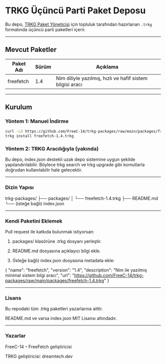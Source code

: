 # TRKG Üçüncü Parti Paket Deposu

Bu depo, [TRKG Paket Yöneticisi](https://github.com/dreamtechdev230/trkg) için topluluk tarafından hazırlanan `.trkg` formatında üçüncü parti paketleri içerir.

---

## Mevcut Paketler

| Paket Adı   | Sürüm | Açıklama                                      |
|-------------|-------|-----------------------------------------------|
| freefetch   | 1.4   | Nim diliyle yazılmış, hızlı ve hafif sistem bilgisi aracı |

---

## Kurulum

### Yöntem 1: Manuel İndirme

```bash
curl -LO https://github.com/FreeC-14/trkg-packages/raw/main/packages/freefetch-1.4.trkg
trkg install freefetch-1.4.trkg
```
### Yöntem 2: TRKG Aracılığıyla (yakında)

Bu depo, index.json destekli uzak depo sistemine uygun şekilde yapılandırılabilir. Böylece trkg search ve trkg upgrade gibi komutlarla doğrudan kullanılabilir hale gelecektir.


---

### Dizin Yapısı

trkg-packages/
├── packages/
│   └── freefetch-1.4.trkg
├── README.md
└── (isteğe bağlı) index.json


---

### Kendi Paketini Eklemek

Pull request ile katkıda bulunmak istiyorsan:

1. packages/ klasörüne .trkg dosyanı yerleştir.


2. README.md dosyasına açıklayıcı bilgi ekle.


3. (İsteğe bağlı) index.json dosyasına metadata ekle:



{
  "name": "freefetch",
  "version": "1.4",
  "description": "Nim ile yazılmış minimal sistem bilgi aracı",
  "url": "https://github.com/FreeC-14/trkg-packages/raw/main/packages/freefetch-1.4.trkg"
}


---

### Lisans

Bu repodaki tüm .trkg paketleri yazarlarına aittir.

README.md ve varsa index.json MIT Lisansı altındadır.



---

### Yazarlar

FreeC-14 – FreeFetch geliştiricisi

TRKG geliştiricisi: dreamtech.dev

